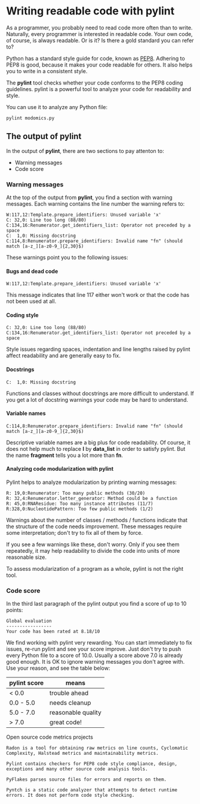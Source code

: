 # Writing readable code with pylint

As a programmer, you probably need to read code more often than to write. Naturally, every programmer is interested in readable code. Your own code, of course, is always readable. Or is it? Is there a gold standard you can refer to?

Python has a standard style guide for code, known as [PEP8](https://www.python.org/dev/peps/pep-0008). Adhering to PEP8 is good, because it makes your code readable for others. It also helps you to write in a consistent style.

The **pylint** tool checks whether your code conforms to the PEP8 coding guidelines. pylint is a powerful tool to analyze your code for readability and style.

You can use it to analyze any Python file:

    pylint modomics.py

## The output of pylint
In the output of **pylint**, there are two sections to pay attenton to:

* Warning messages
* Code score

### Warning messages
At the top of the output from **pylint**, you find a section with warning messages. Each warning contains the line number the warning refers to:

    W:117,12:Template.prepare_identifiers: Unused variable 'x'
    C: 32,0: Line too long (88/80)
    C:134,16:Renumerator.get_identifiers_list: Operator not preceded by a space
    C:  1,0: Missing docstring
    C:114,8:Renumerator.prepare_identifiers: Invalid name "fn" (should match [a-z_][a-z0-9_]{2,30}$)

These warnings point you to the following issues:

#### Bugs and dead code

    W:117,12:Template.prepare_identifiers: Unused variable 'x'

This message indicates that line 117 either won't work or that the code has not been used at all.

#### Coding style

    C: 32,0: Line too long (88/80)
    C:134,16:Renumerator.get_identifiers_list: Operator not preceded by a space

Style issues regarding spaces, indentation and line lengths raised by pylint affect readability and are generally easy to fix.

#### Docstrings

    C:  1,0: Missing docstring

Functions and classes without docstrings are more difficult to understand. If you get a lot of docstring warnings your code may be hard to understand.

#### Variable names

    C:114,8:Renumerator.prepare_identifiers: Invalid name "fn" (should match [a-z_][a-z0-9_]{2,30}$)

Descriptive variable names are a big plus for code readability. Of course, it does not help much to replace **l** by **data_list** in order to satisfy pylint. But the name **fragment** tells you a lot more than **fn**.

#### Analyzing code modularization with pylint
Pylint helps to analyze modularization by printing warning messages:

    R: 19,0:Renumerator: Too many public methods (30/20)
    R: 32,4:Renumerator.letter_generator: Method could be a function
    R: 45,0:RNAResidue: Too many instance attributes (11/7)
    R:328,0:NucleotidePattern: Too few public methods (1/2)

Warnings about the number of classes / methods / functions indicate that the structure of the code needs improvement. These messages require some interpretation; don't try to fix all of them by force.

If you see a few warnings like these, don't worry. Only if you see them repeatedly, it may help readability to divide the code into units of more reasonable size.

To assess modularization of a program as a whole, pylint is not the right tool.

### Code score
In the third last paragraph of the pylint output you find a score of up to 10 points:

    Global evaluation
    -----------------
    Your code has been rated at 8.18/10

We find working with pylint very rewarding. You can start immediately to fix issues, re-run pylint and see your score improve. Just don't try to push every Python file to a score of 10.0. Usually a score above 7.0 is already good enough. It is OK to ignore warning messages you don't agree with. Use your reason, and see the table below:

| pylint score  | means              |
|---------------|--------------------|
| < 0.0         | trouble ahead      |
| 0.0 - 5.0     | needs cleanup      |
| 5.0 - 7.0     | reasonable quality |
| > 7.0         | great code!        |

Open source code metrics projects

    Radon is a tool for obtaining raw metrics on line counts, Cyclomatic Complexity, Halstead metrics and maintainability metrics.

    Pylint contains checkers for PEP8 code style compliance, design, exceptions and many other source code analysis tools.

    PyFlakes parses source files for errors and reports on them.

    Pyntch is a static code analyzer that attempts to detect runtime errors. It does not perform code style checking.

